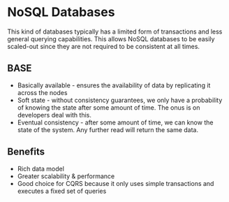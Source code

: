 # NoSQL Databases

This kind of databases typically has a limited form of transactions and less general querying capabilities. This allows NoSQL databases to be easily scaled-out since they are not required to be consistent at all times.

## BASE

- Basically available - ensures the availability of data by replicating it across the nodes
- Soft state - without consistency guarantees, we only have a probability of knowing the state after some amount of time. The onus is on developers deal with this.
- Eventual consistency - after some amount of time, we can know the state of the system. Any further read will return the same data.

## Benefits

- Rich data model
- Greater scalability & performance
- Good choice for CQRS because it only uses simple transactions and executes a fixed set of queries
